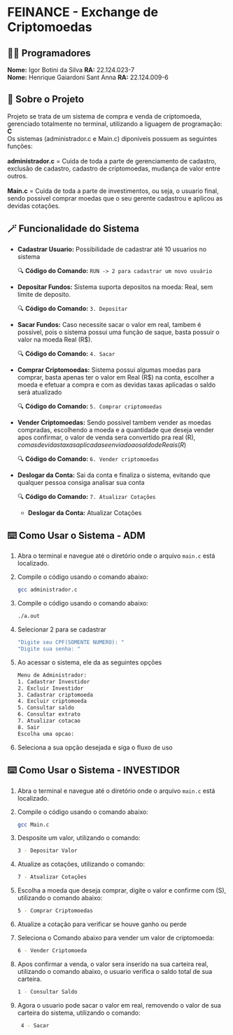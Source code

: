 # FEINANCE - Exchange de Criptomoedas

## 👨‍💻 **Programadores**
**Nome:**  Igor Botini da Silva **RA:** 22.124.023-7 <br>
**Nome:**  Henrique Gaiardoni Sant Anna **RA:** 22.124.009-6 
## 📝 **Sobre o Projeto** 
Projeto se trata de um sistema de compra e venda de criptomoeda, gerenciado totalmente no terminal, utilizando a liguagem de programação: **C**<br>
Os sistemas (administrador.c e Main.c) diponiveis possuem as seguintes funções: <br><br>
    **administrador.c** = Cuida de toda a parte de gerenciamento de cadastro, exclusão de cadastro, cadastro de criptomoedas, mudança de valor entre outros. <br><br>
    **Main.c** = Cuida de toda a parte de investimentos, ou seja, o usuario final, sendo possivel comprar moedas 
que o seu gerente cadastrou e aplicou as devidas cotações.
## 🪄 **Funcionalidade do Sistema** 

- **Cadastrar Usuario:** Possibilidade de cadastrar até 10 usuarios no sistema

    🔍 **Código do Comando:**  `RUN -> 2 para cadastrar um novo usuário `

- **Depositar Fundos:** Sistema suporta depositos na moeda: Real, sem limite de deposito.

    🔍 **Código do Comando:**  `3. Depositar`

- **Sacar Fundos:** Caso necessite sacar o valor em real, tambem é possivel, pois o sistema possui uma função de saque, basta possuir o valor na moeda Real (R$).

    🔍 **Código do Comando:**  `4. Sacar`

- **Comprar Criptomoedas:** Sistema possui algumas moedas para comprar, basta apenas ter o valor em Real (R$) na conta, escolher a moeda e efetuar a compra e com as devidas taxas aplicadas o saldo será atualizado

    🔍 **Código do Comando:**  `5. Comprar criptomoedas`
    

- **Vender Criptomoedas:** Sendo possivel tambem vender as moedas compradas, escolhendo a moeda e a quantidade que deseja vender apos confirmar, o valor de venda sera convertido pra real (R$), com as devidas taxas aplicadas e enviado ao saldo de Reais (R$)

    🔍 **Código do Comando:**  `6. Vender criptomoedas`

 - **Deslogar da Conta:** Sai da conta e finaliza o sistema, evitando que qualquer pessoa consiga analisar sua conta

    🔍 **Código do Comando:**  `7. Atualizar Cotações`
     - **Deslogar da Conta:** Atualizar Cotações 


## ⌨️ **Como Usar o Sistema - ADM**

1. Abra o terminal e navegue até o diretório onde o arquivo `main.c` está localizado.

2. Compile o código usando o comando abaixo:
   ```bash
   gcc administrador.c 
   ```
3. Compile o código usando o comando abaixo:
   ```bash
   ./a.out
   ```
4. Selecionar 2 para se cadastrar    
    ```bash
    "Digite seu CPF(SOMENTE NUMERO): "
    "Digite sua senha: "
   ```
5. Ao acessar o sistema, ele da as seguintes opções
    ```bash
    Menu de Administrador:
    1. Cadastrar Investidor
    2. Excluir Investidor
    3. Cadastrar criptomoeda
    4. Excluir criptomoeda
    5. Consultar saldo
    6. Consultar extrato
    7. Atualizar cotacao
    8. Sair
    Escolha uma opcao:
   ```   
6. Seleciona a sua opção desejada e siga o fluxo de uso

## ⌨️ **Como Usar o Sistema - INVESTIDOR**




1. Abra o terminal e navegue até o diretório onde o arquivo `main.c` está localizado.

2. Compile o código usando o comando abaixo:
   ```bash
   gcc Main.c 
   ```
4. Desposite um valor, utilizando o comando:
   ```bash
   3 - Depositar Valor
   ```
5. Atualize as cotações, utilizando o comando:
    ```bash
   7 - Atualizar Cotações
   ```
6. Escolha a moeda que deseja comprar, digite o valor e confirme com (S), utilizando o comando abaixo:

    ```bash
   5 - Comprar Criptomoedas
   ```

7. Atualize a cotação para verificar se houve ganho ou perde

8. Seleciona o Comando abaixo para vender um valor de criptomoeda:
    ```bash
   6 - Vender Criptomoeda
   ```
9. Apos confirmar a venda, o valor sera inserido na sua carteira real, utilizando o comando abaixo, o usuario verifica o saldo total de sua carteira.
    ```bash
   1 - Consultar Saldo
   ```
10. Agora o usuario pode sacar o valor em real, removendo o valor de sua carteira do sistema, utilizando o comando:
    ```bash
     4 - Sacar
    ```
